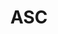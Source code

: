 ---
category: [ASC] #Category ID.
hue: var(--c-themeHueGreen) #Category hue. See note [1].
title: ASC #Category title.
description: ASC
---